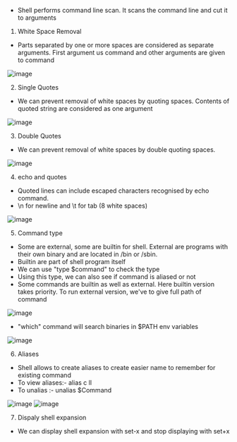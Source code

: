 - Shell performs command line scan. It scans the command line and cut it to arguments

1. White Space Removal
- Parts separated by one or more spaces are considered as separate arguments. First argument us command and other arguments are given to command

![image](https://github.com/user-attachments/assets/5f827d01-60d2-40b4-8f57-22b44cfcadb7)

2. Single Quotes
- We can prevent removal of white spaces by quoting spaces. Contents of quoted string are considered as one argument

![image](https://github.com/user-attachments/assets/c3019ca7-a70f-4d9b-b6fb-57490077324b)

3. Double Quotes
- We can prevent removal of white spaces by double quoting spaces.

![image](https://github.com/user-attachments/assets/eef4d98e-cc47-42d1-a1ff-4f741efd67ee)

4. echo and quotes
- Quoted lines can include escaped characters recognised by echo command.
- \n for newline and \t for tab (8 white spaces)

![image](https://github.com/user-attachments/assets/b141d480-32e2-44ed-b8f5-7df6d1903e7c)

5. Command type
- Some are external, some are builtin for shell. External are programs with their own binary and are located in /bin or /sbin.
- Builtin are part of shell program itself
- We can use "type $command" to check the type
- Using this type, we can also see if command is aliased or not
- Some commands are builtin as well as external. Here builtin version takes priority. To run external version, we've to give full path of command

![image](https://github.com/user-attachments/assets/9ca6c804-685e-43a2-b29e-8a93f83dee52)

- "which" command will search binaries in $PATH env variables

![image](https://github.com/user-attachments/assets/706c3116-400d-446b-85b6-b5b3e041245a)

6. Aliases
- Shell allows to create aliases to create easier name to remember for existing command
- To view aliases:- alias c ll
- To unalias :- unalias $Command

![image](https://github.com/user-attachments/assets/13ec4f3d-4920-4dc1-a00f-08c32d15d251)
![image](https://github.com/user-attachments/assets/5d75f07f-3aba-47bb-a8f3-f0cd8addb37c)

7. Dispaly shell expansion
- We can display shell expansion with set-x and stop displaying with set+x







